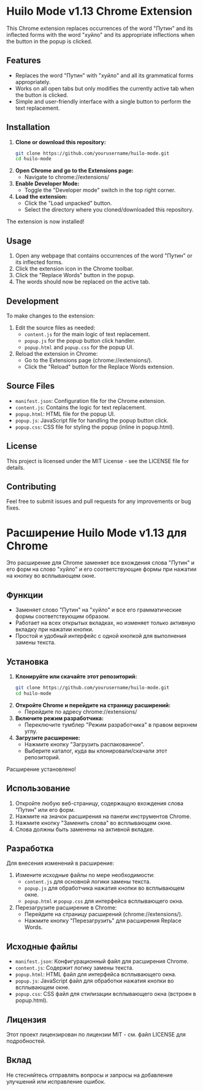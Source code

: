 
# Huilo Mode v1.13 Chrome Extension

This Chrome extension replaces occurrences of the word "Путин" and its inflected forms with the word "хуйло" and its appropriate inflections when the button in the popup is clicked.

## Features

- Replaces the word "Путин" with "хуйло" and all its grammatical forms appropriately.
- Works on all open tabs but only modifies the currently active tab when the button is clicked.
- Simple and user-friendly interface with a single button to perform the text replacement.

## Installation

1. **Clone or download this repository:**
   ```bash
   git clone https://github.com/yourusername/huilo-mode.git
   cd huilo-mode
   ```
2. **Open Chrome and go to the Extensions page:**
   - Navigate to chrome://extensions/
3. **Enable Developer Mode:**
   - Toggle the "Developer mode" switch in the top right corner.
4. **Load the extension:**
   - Click the "Load unpacked" button.
   - Select the directory where you cloned/downloaded this repository.

The extension is now installed!

## Usage

1. Open any webpage that contains occurrences of the word "Путин" or its inflected forms.
2. Click the extension icon in the Chrome toolbar.
3. Click the "Replace Words" button in the popup.
4. The words should now be replaced on the active tab.

## Development

To make changes to the extension:

1. Edit the source files as needed:
   - `content.js` for the main logic of text replacement.
   - `popup.js` for the popup button click handler.
   - `popup.html` and `popup.css` for the popup UI.
2. Reload the extension in Chrome:
   - Go to the Extensions page (chrome://extensions/).
   - Click the "Reload" button for the Replace Words extension.

## Source Files

- `manifest.json`: Configuration file for the Chrome extension.
- `content.js`: Contains the logic for text replacement.
- `popup.html`: HTML file for the popup UI.
- `popup.js`: JavaScript file for handling the popup button click.
- `popup.css`: CSS file for styling the popup (inline in popup.html).

## License

This project is licensed under the MIT License - see the LICENSE file for details.

## Contributing

Feel free to submit issues and pull requests for any improvements or bug fixes.


# Расширение Huilo Mode v1.13 для Chrome

Это расширение для Chrome заменяет все вхождения слова "Путин" и его форм на слово "хуйло" и его соответствующие формы при нажатии на кнопку во всплывающем окне.

## Функции

- Заменяет слово "Путин" на "хуйло" и все его грамматические формы соответствующим образом.
- Работает на всех открытых вкладках, но изменяет только активную вкладку при нажатии кнопки.
- Простой и удобный интерфейс с одной кнопкой для выполнения замены текста.

## Установка

1. **Клонируйте или скачайте этот репозиторий:**
   ```bash
   git clone https://github.com/yourusername/huilo-mode.git
   cd huilo-mode
   ```
2. **Откройте Chrome и перейдите на страницу расширений:**
   - Перейдите по адресу chrome://extensions/
3. **Включите режим разработчика:**
   - Переключите тумблер "Режим разработчика" в правом верхнем углу.
4. **Загрузите расширение:**
   - Нажмите кнопку "Загрузить распакованное".
   - Выберите каталог, куда вы клонировали/скачали этот репозиторий.

Расширение установлено!

## Использование

1. Откройте любую веб-страницу, содержащую вхождения слова "Путин" или его форм.
2. Нажмите на значок расширения на панели инструментов Chrome.
3. Нажмите кнопку "Заменить слова" во всплывающем окне.
4. Слова должны быть заменены на активной вкладке.

## Разработка

Для внесения изменений в расширение:

1. Измените исходные файлы по мере необходимости:
   - `content.js` для основной логики замены текста.
   - `popup.js` для обработчика нажатия кнопки во всплывающем окне.
   - `popup.html` и `popup.css` для интерфейса всплывающего окна.
2. Перезагрузите расширение в Chrome:
   - Перейдите на страницу расширений (chrome://extensions/).
   - Нажмите кнопку "Перезагрузить" для расширения Replace Words.

## Исходные файлы

- `manifest.json`: Конфигурационный файл для расширения Chrome.
- `content.js`: Содержит логику замены текста.
- `popup.html`: HTML файл для интерфейса всплывающего окна.
- `popup.js`: JavaScript файл для обработки нажатия кнопки во всплывающем окне.
- `popup.css`: CSS файл для стилизации всплывающего окна (встроен в popup.html).

## Лицензия

Этот проект лицензирован по лицензии MIT - см. файл LICENSE для подробностей.

## Вклад

Не стесняйтесь отправлять вопросы и запросы на добавление улучшений или исправление ошибок.
